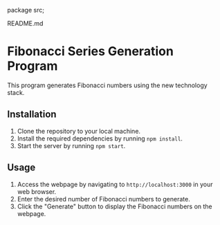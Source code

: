 package src;

README.md

# Fibonacci Series Generation Program

This program generates Fibonacci numbers using the new technology stack.

## Installation

1. Clone the repository to your local machine.
2. Install the required dependencies by running `npm install`.
3. Start the server by running `npm start`.

## Usage

1. Access the webpage by navigating to `http://localhost:3000` in your web browser.
2. Enter the desired number of Fibonacci numbers to generate.
3. Click the "Generate" button to display the Fibonacci numbers on the webpage.